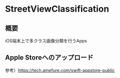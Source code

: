 StreetViewClassification
===

## 概要
iOS端末上で多クラス画像分類を行うApps

## Apple Storeへのアップロード
参考）https://tech.amefure.com/swift-appstore-public
